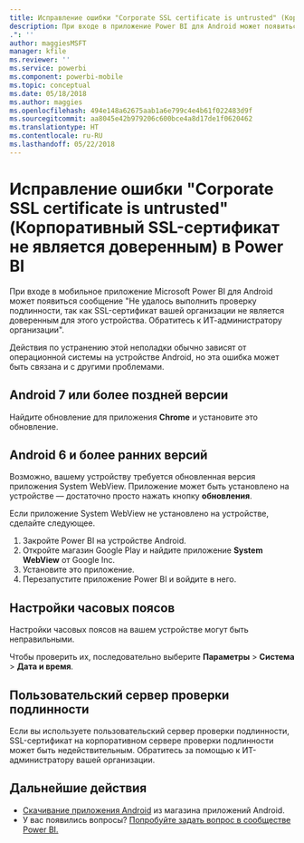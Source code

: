 ```yaml
---
title: Исправление ошибки "Corporate SSL certificate is untrusted" (Корпоративный SSL-сертификат не является доверенным)
description: При входе в приложение Power BI для Android может появиться сообщение "Не удалось выполнить проверку подлинности, так как SSL-сертификат вашей организации не является доверенным"
.": ''
author: maggiesMSFT
manager: kfile
ms.reviewer: ''
ms.service: powerbi
ms.component: powerbi-mobile
ms.topic: conceptual
ms.date: 05/18/2018
ms.author: maggies
ms.openlocfilehash: 494e148a62675aab1a6e799c4e4b61f022483d9f
ms.sourcegitcommit: aa8045e42b979206c600bce4a8d17de1f0620462
ms.translationtype: HT
ms.contentlocale: ru-RU
ms.lasthandoff: 05/22/2018
---
```

# <a name="fixing-corporate-ssl-certificate-is-untrusted---power-bi"></a>Исправление ошибки "Corporate SSL certificate is untrusted" (Корпоративный SSL-сертификат не является доверенным) в Power BI
При входе в мобильное приложение Microsoft Power BI для Android может появиться сообщение "Не удалось выполнить проверку подлинности, так как SSL-сертификат вашей организации не является доверенным для этого устройства. Обратитесь к ИТ-администратору организации". 

Действия по устранению этой неполадки обычно зависят от операционной системы на устройстве Android, но эта ошибка может быть связана и с другими проблемами.

## <a name="on-android-7-or-later"></a>Android 7 или более поздней версии
Найдите обновление для приложения **Chrome** и установите это обновление.

## <a name="on-android-6-and-earlier"></a>Android 6 и более ранних версий
Возможно, вашему устройству требуется обновленная версия приложения System WebView. Приложение может быть установлено на устройстве — достаточно просто нажать кнопку **обновления**.

Если приложение System WebView не установлено на устройстве, сделайте следующее.

1. Закройте Power BI на устройстве Android.
2. Откройте магазин Google Play и найдите приложение **System WebView** от Google Inc.
3. Установите это приложение.
4. Перезапустите приложение Power BI и войдите в него.

## <a name="time-zone-settings"></a>Настройки часовых поясов
Настройки часовых поясов на вашем устройстве могут быть неправильными. 

Чтобы проверить их, последовательно выберите **Параметры** > **Система** > **Дата и время**.

## <a name="custom-authentication-server"></a>Пользовательский сервер проверки подлинности
Если вы используете пользовательский сервер проверки подлинности, SSL-сертификат на корпоративном сервере проверки подлинности может быть недействительным. Обратитесь за помощью к ИТ-администратору вашей организации.

## <a name="next-steps"></a>Дальнейшие действия
* [Скачивание приложения Android](http://go.microsoft.com/fwlink/?LinkID=544867) из магазина приложений Android.
* У вас появились вопросы? [Попробуйте задать вопрос в сообществе Power BI.](http://community.powerbi.com/)

